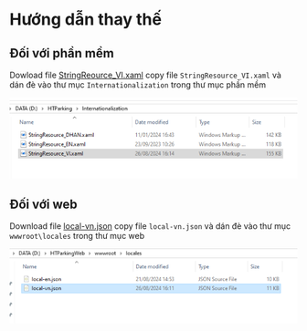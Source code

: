 # Hướng dẫn thay thế


## Đối với phần mềm

Dowload file [StringReource_VI.xaml](https://raw.githubusercontent.com/Thachj-Thw/fixStringResource/main/download/StringResource_VI.xaml)
copy file `StringResource_VI.xaml` và dán đè vào thư mục `Internationalization` trong thư mục phần mềm

![phần mềm](https://github.com/Thachj-Thw/fixStringResource/blob/main/pic/software.png)

## Đối với web

Download file [local-vn.json](https://raw.githubusercontent.com/Thachj-Thw/fixStringResource/main/download/local-vn.json)
copy file `local-vn.json` và dán đè vào thư mục `wwwroot\locales` trong thư mục web

![web](https://github.com/Thachj-Thw/fixStringResource/blob/main/pic/web.png)

